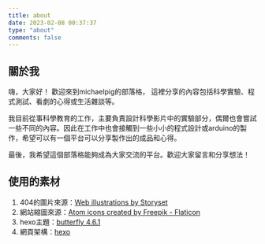 ```yaml
---
title: about
date: 2023-02-08 00:37:37
type: "about"
comments: false
---
```

## 關於我
嗨，大家好！
歡迎來到michaelpig的部落格，
這裡分享的內容包括科學實驗、程式測試、看劇的心得或生活雜談等。

我目前從事科學教育的工作，主要負責設計科學影片中的實驗部分，偶爾也會嘗試一些不同的內容。因此在工作中也會接觸到一些小小的程式設計或arduino的製作，希望可以有一個平台可以分享製作出的成品和心得。

最後，我希望這個部落格能夠成為大家交流的平台。歡迎大家留言和分享想法！

## 使用的素材
1. 404的圖片來源：<a href="https://storyset.com/web">Web illustrations by Storyset</a>
2. 網站縮圖來源：<a href="https://www.flaticon.com/free-icons/atom" title="atom icons">Atom icons created by Freepik - Flaticon</a>
3. hexo主題：<a href="https://github.com/jerryc127/hexo-theme-butterfly">butterfly 4.6.1</a>
4. 網頁架構：<a href="https://hexo.io/zh-tw/">hexo</a>
